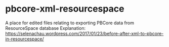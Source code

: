# pbcore-xml-resourcespace
A place for edited files relating to exporting PBCore data from ResourceSpace database
Explanation: https://selenachau.wordpress.com/2017/01/23/before-after-xml-to-pbcore-in-resourcespace/
